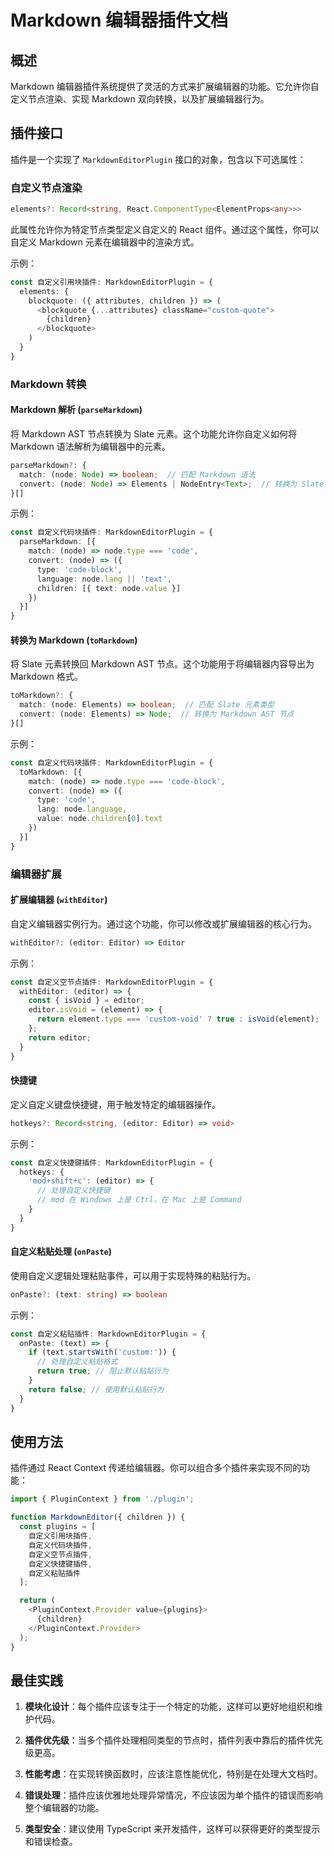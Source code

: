 # Markdown 编辑器插件文档

## 概述

Markdown 编辑器插件系统提供了灵活的方式来扩展编辑器的功能。它允许你自定义节点渲染、实现 Markdown 双向转换，以及扩展编辑器行为。

## 插件接口

插件是一个实现了 `MarkdownEditorPlugin` 接口的对象，包含以下可选属性：

### 自定义节点渲染

```typescript
elements?: Record<string, React.ComponentType<ElementProps<any>>>
```

此属性允许你为特定节点类型定义自定义的 React 组件。通过这个属性，你可以自定义 Markdown 元素在编辑器中的渲染方式。

示例：
```typescript
const 自定义引用块插件: MarkdownEditorPlugin = {
  elements: {
    blockquote: ({ attributes, children }) => (
      <blockquote {...attributes} className="custom-quote">
        {children}
      </blockquote>
    )
  }
}
```

### Markdown 转换

#### Markdown 解析 (`parseMarkdown`)

将 Markdown AST 节点转换为 Slate 元素。这个功能允许你自定义如何将 Markdown 语法解析为编辑器中的元素。

```typescript
parseMarkdown?: {
  match: (node: Node) => boolean;  // 匹配 Markdown 语法
  convert: (node: Node) => Elements | NodeEntry<Text>;  // 转换为 Slate 元素
}[]
```

示例：
```typescript
const 自定义代码块插件: MarkdownEditorPlugin = {
  parseMarkdown: [{
    match: (node) => node.type === 'code',
    convert: (node) => ({
      type: 'code-block',
      language: node.lang || 'text',
      children: [{ text: node.value }]
    })
  }]
}
```

#### 转换为 Markdown (`toMarkdown`)

将 Slate 元素转换回 Markdown AST 节点。这个功能用于将编辑器内容导出为 Markdown 格式。

```typescript
toMarkdown?: {
  match: (node: Elements) => boolean;  // 匹配 Slate 元素类型
  convert: (node: Elements) => Node;  // 转换为 Markdown AST 节点
}[]
```

示例：
```typescript
const 自定义代码块插件: MarkdownEditorPlugin = {
  toMarkdown: [{
    match: (node) => node.type === 'code-block',
    convert: (node) => ({
      type: 'code',
      lang: node.language,
      value: node.children[0].text
    })
  }]
}
```

### 编辑器扩展

#### 扩展编辑器 (`withEditor`)

自定义编辑器实例行为。通过这个功能，你可以修改或扩展编辑器的核心行为。

```typescript
withEditor?: (editor: Editor) => Editor
```

示例：
```typescript
const 自定义空节点插件: MarkdownEditorPlugin = {
  withEditor: (editor) => {
    const { isVoid } = editor;
    editor.isVoid = (element) => {
      return element.type === 'custom-void' ? true : isVoid(element);
    };
    return editor;
  }
}
```

#### 快捷键

定义自定义键盘快捷键，用于触发特定的编辑器操作。

```typescript
hotkeys?: Record<string, (editor: Editor) => void>
```

示例：
```typescript
const 自定义快捷键插件: MarkdownEditorPlugin = {
  hotkeys: {
    'mod+shift+c': (editor) => {
      // 处理自定义快捷键
      // mod 在 Windows 上是 Ctrl，在 Mac 上是 Command
    }
  }
}
```

#### 自定义粘贴处理 (`onPaste`)

使用自定义逻辑处理粘贴事件，可以用于实现特殊的粘贴行为。

```typescript
onPaste?: (text: string) => boolean
```

示例：
```typescript
const 自定义粘贴插件: MarkdownEditorPlugin = {
  onPaste: (text) => {
    if (text.startsWith('custom:')) {
      // 处理自定义粘贴格式
      return true; // 阻止默认粘贴行为
    }
    return false; // 使用默认粘贴行为
  }
}
```

## 使用方法

插件通过 React Context 传递给编辑器。你可以组合多个插件来实现不同的功能：

```typescript
import { PluginContext } from './plugin';

function MarkdownEditor({ children }) {
  const plugins = [
    自定义引用块插件,
    自定义代码块插件,
    自定义空节点插件,
    自定义快捷键插件,
    自定义粘贴插件
  ];

  return (
    <PluginContext.Provider value={plugins}>
      {children}
    </PluginContext.Provider>
  );
}
```

## 最佳实践

1. **模块化设计**：每个插件应该专注于一个特定的功能，这样可以更好地组织和维护代码。

2. **插件优先级**：当多个插件处理相同类型的节点时，插件列表中靠后的插件优先级更高。

3. **性能考虑**：在实现转换函数时，应该注意性能优化，特别是在处理大文档时。

4. **错误处理**：插件应该优雅地处理异常情况，不应该因为单个插件的错误而影响整个编辑器的功能。

5. **类型安全**：建议使用 TypeScript 来开发插件，这样可以获得更好的类型提示和错误检查。 